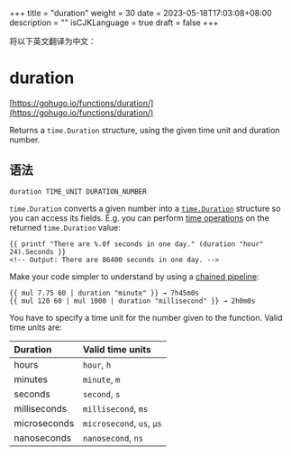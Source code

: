 +++
title = "duration"
weight = 30
date = 2023-05-18T17:03:08+08:00
description = ""
isCJKLanguage = true
draft = false
+++

将以下英文翻译为中文：
# duration

[https://gohugo.io/functions/duration/](https://gohugo.io/functions/duration/)

Returns a `time.Duration` structure, using the given time unit and duration number.

## 语法

```
duration TIME_UNIT DURATION_NUMBER
```

`time.Duration` converts a given number into a [`time.Duration`](https://pkg.go.dev/time#Duration) structure so you can access its fields. E.g. you can perform [time operations](https://pkg.go.dev/time#Duration) on the returned `time.Duration` value:

```
{{ printf "There are %.0f seconds in one day." (duration "hour" 24).Seconds }}
<!-- Output: There are 86400 seconds in one day. -->
```

Make your code simpler to understand by using a [chained pipeline](https://pkg.go.dev/text/template#hdr-Pipelines):

```
{{ mul 7.75 60 | duration "minute" }} → 7h45m0s
{{ mul 120 60 | mul 1000 | duration "millisecond" }} → 2h0m0s
```

You have to specify a time unit for the number given to the function. Valid time units are:

| Duration     | Valid time units          |
| :----------- | :------------------------ |
| hours        | `hour`, `h`               |
| minutes      | `minute`, `m`             |
| seconds      | `second`, `s`             |
| milliseconds | `millisecond`, `ms`       |
| microseconds | `microsecond`, `us`, `µs` |
| nanoseconds  | `nanosecond`, `ns`        |

